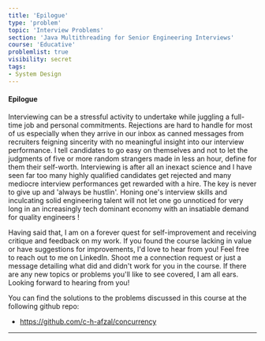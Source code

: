 ```yaml
---
title: 'Epilogue'
type: 'problem'
topic: 'Interview Problems'
section: 'Java Multithreading for Senior Engineering Interviews'
course: 'Educative'
problemlist: true
visibility: secret
tags:
- System Design
---
```

#### Epilogue

Interviewing can be a stressful activity to undertake while juggling a full-time job and personal commitments. Rejections are hard to handle for most of us especially when they arrive in our inbox as canned messages from recruiters feigning sincerity with no meaningful insight into our interview performance. I tell candidates to go easy on themselves and not to let the judgments of five or more random strangers made in less an hour, define for them their self-worth. Interviewing is after all an inexact science and I have seen far too many highly qualified candidates get rejected and many mediocre interview performances get rewarded with a hire. The key is never to give up and 'always be hustlin'. Honing one's interview skills and inculcating solid engineering talent will not let one go unnoticed for very long in an increasingly tech dominant economy with an insatiable demand for quality engineers !

Having said that, I am on a forever quest for self-improvement and receiving critique and feedback on my work. If you found the course lacking in value or have suggestions for improvements, I'd love to hear from you! Feel free to reach out to me on LinkedIn. Shoot me a connection request or just a message detailing what did and didn't work for you in the course. If there are any new topics or problems you'll like to see covered, I am all ears. Looking forward to hearing from you!

You can find the solutions to the problems discussed in this course at the following github repo:
- https://github.com/c-h-afzal/concurrency




---